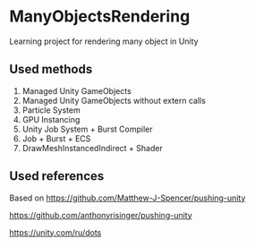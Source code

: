 # ManyObjectsRendering
Learning project for rendering many object in Unity

## Used methods
1) Managed Unity GameObjects
2) Managed Unity GameObjects without extern calls
3) Particle System
4) GPU Instancing
5) Unity Job System + Burst Compiler
6) Job + Burst + ECS
7) DrawMeshInstancedIndirect + Shader

## Used references
Based on https://github.com/Matthew-J-Spencer/pushing-unity

https://github.com/anthonyrisinger/pushing-unity

https://unity.com/ru/dots
